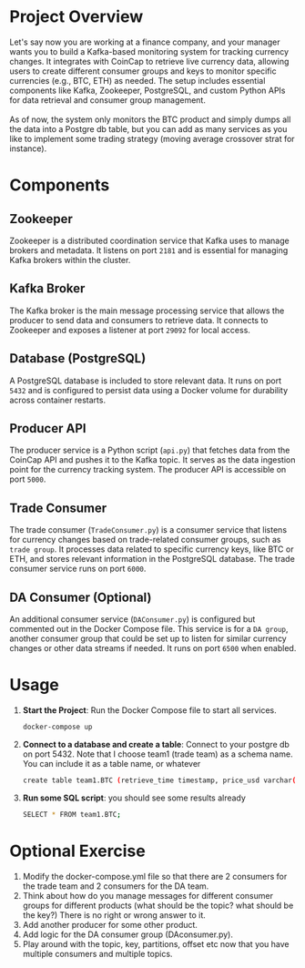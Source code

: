# Project Overview
Let's say now you are working at a finance company, and your manager wants you to build a Kafka-based monitoring system for tracking currency changes. It integrates with CoinCap to retrieve live currency data, allowing users to create different consumer groups and keys to monitor specific currencies (e.g., BTC, ETH) as needed. The setup includes essential components like Kafka, Zookeeper, PostgreSQL, and custom Python APIs for data retrieval and consumer group management. \
\
As of now, the system only monitors the BTC product and simply dumps all the data into a Postgre db table, but you can add as many services as you like to implement some trading strategy (moving average crossover strat for instance).

# Components

## Zookeeper
Zookeeper is a distributed coordination service that Kafka uses to manage brokers and metadata. It listens on port `2181` and is essential for managing Kafka brokers within the cluster.

## Kafka Broker
The Kafka broker is the main message processing service that allows the producer to send data and consumers to retrieve data. It connects to Zookeeper and exposes a listener at port `29092` for local access.

## Database (PostgreSQL)
A PostgreSQL database is included to store relevant data. It runs on port `5432` and is configured to persist data using a Docker volume for durability across container restarts.

## Producer API
The producer service is a Python script (`api.py`) that fetches data from the CoinCap API and pushes it to the Kafka topic. It serves as the data ingestion point for the currency tracking system. The producer API is accessible on port `5000`.

## Trade Consumer
The trade consumer (`TradeConsumer.py`) is a consumer service that listens for currency changes based on trade-related consumer groups, such as `trade group`. It processes data related to specific currency keys, like BTC or ETH, and stores relevant information in the PostgreSQL database. The trade consumer service runs on port `6000`.

## DA Consumer (Optional)
An additional consumer service (`DAConsumer.py`) is configured but commented out in the Docker Compose file. This service is for a `DA group`, another consumer group that could be set up to listen for similar currency changes or other data streams if needed. It runs on port `6500` when enabled.

# Usage
1. **Start the Project**: Run the Docker Compose file to start all services.
   ```bash
   docker-compose up

2. **Connect to a database and create a table**: Connect to your postgre db on port 5432. Note that I choose team1 (trade team) as a schema name. You can include it as a table name, or whatever
   ```bash
   create table team1.BTC (retrieve_time timestamp, price_usd varchar(50), change_percent varchar(50));
2. **Run some SQL script**:  you should see some results already
   ```bash
   SELECT * FROM team1.BTC;

# Optional Exercise
1. Modify the docker-compose.yml file so that there are 2 consumers for the trade team and 2 consumers for the DA team.
2. Think about how do you manage messages for different consumer groups for different products (what should be the topic? what should be the key?) There is no right or wrong answer to it.
3. Add another producer for some other product. 
4. Add logic for the DA consumer group (DAconsumer.py). 
5. Play around with the topic, key, partitions, offset etc now that you have multiple consumers and multiple topics.
   


